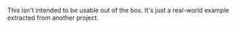 This isn't intended to be usable out of the box. It's just a real-world example
extracted from another project.
